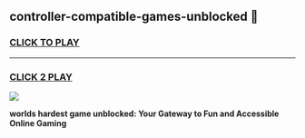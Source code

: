 
## controller-compatible-games-unblocked 👋
<h3>
<a href="https://premium.freeplayer.one?title=controller-compatible-games-unblocked&ref=14F">CLICK TO PLAY</a></h3>
<hr>

<h3>
<a href="https://premium.freeplayer.one?title=controller-compatible-games-unblocked&ref=14F">CLICK 2 PLAY</a>
  
</h3>

<a href="https://premium.freeplayer.one?title=controller-compatible-games-unblocked&ref=12F/"><img src="https://clearcache.store/games.png"></a>


**worlds hardest game unblocked: Your Gateway to Fun and Accessible Online Gaming**
